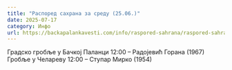 ```yaml
---
title: "Распоред сахрана за среду (25.06.)"
date: 2025-07-17
category: Инфо
url: https://backapalankavesti.com/info/raspored-sahrana/raspored-sahrana-za-sredu-25-06/
---
```


Градско гробље у Бачкој Паланци
12:00 – Радојевић Горана (1967)
Гробље у Челареву
12:00 – Ступар Мирко (1954)
